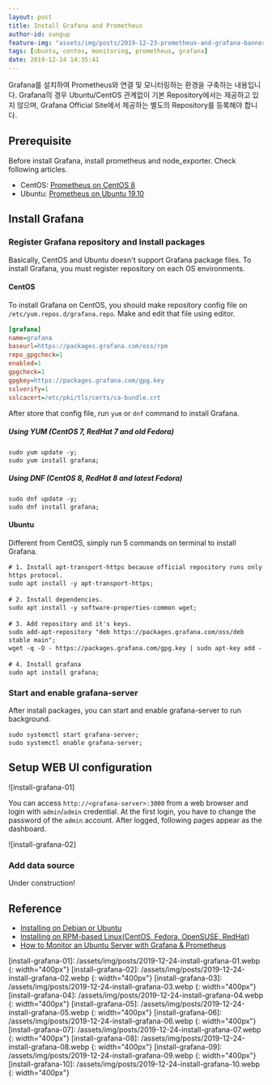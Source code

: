 ```yaml
---
layout: post
title: Install Grafana and Prometheus 
author-id: sungup
feature-img: "assets/img/posts/2019-12-23-prometheus-and-grafana-banner.webp"
tags: [ubuntu, centos, monitoring, prometheus, grafana]
date: 2019-12-24 14:35:41
---
```


Grafana를 설치하여 Prometheus와 연결 및 모니터링하는 환경을 구축하는 내용입니다. Grafana의 경우 Ubuntu/CentOS
관계없이 기본 Repository에서는 제공하고 있지 않으며, Grafana Official Site에서 제공하는 별도의 Repository를
등록해야 합니다.

## Prerequisite

Before install Grafana, install prometheus and node_exporter. Check following
articles.

- CentOS: [Prometheus on CentOS 8](/2019/12/23/Prometheus-on-CentOS8.html)
- Ubuntu: [Prometheus on Ubuntu 19.10](/2019/12/24/Prometheus-on-Ubuntu19.10.html)

## Install Grafana

### Register Grafana repository and Install packages

Basically, CentOS and Ubuntu doesn't support Grafana package files. To install
Grafana, you must register repository on each OS environments.

#### CentOS

To install Grafana on CentOS, you should make repository config file on
`/etc/yum.repos.d/grafana.repo`. Make and edit that file using editor.

```ini
[grafana]
name=grafana
baseurl=https://packages.grafana.com/oss/rpm
repo_gpgcheck=1
enabled=1
gpgcheck=1
gpgkey=https://packages.grafana.com/gpg.key
sslverify=1
sslcacert=/etc/pki/tls/certs/ca-bundle.crt
```

After store that config file, run `yum` or `dnf` command to install Grafana.

##### Using YUM (CentOS 7, RedHat 7 and old Fedora)

```shell
sudo yum update -y;
sudo yum install grafana;
```

##### Using DNF (CentOS 8, RedHat 8 and latest Fedora)

```shell
sudo dnf update -y;
sudo dnf install grafana;
```

#### Ubuntu

Different from CentOS, simply run 5 commands on terminal to install Grafana.

```shell
# 1. Install apt-transport-https because official repository runs only https protocol.
sudo apt install -y apt-transport-https;

# 2. Install dependencies.
sudo apt install -y software-properties-common wget;

# 3. Add repository and it's keys.
sudo add-apt-repository "deb https://packages.grafana.com/oss/deb stable main";
wget -q -O - https://packages.grafana.com/gpg.key | sudo apt-key add -

# 4. Install grafana
sudo apt install grafana;
```

### Start and enable grafana-server

After install packages, you can start and enable grafana-server to run
background.

```shell
sudo systemctl start grafana-server;
sudo systemctl enable grafana-server;
```

## Setup WEB UI configuration

![install-grafana-01]

You can access `http://<grafana-server>:3000` from a web browser and login with
`admin`/`admin` credential. At the first login, you have to change the password
of the `admin` account. After logged, following pages appear as the dashboard.

![install-grafana-02]

### Add data source

Under construction!

## Reference

- [Installing on Debian or Ubuntu](https://grafana.com/docs/grafana/latest/installation/debian/)
- [Installing on RPM-based Linux(CentOS, Fedora, OpenSUSE, RedHat)](https://grafana.com/docs/grafana/latest/installation/rpm/)
- [How to Monitor an Ubuntu Server with Grafana & Prometheus](https://oastic.com/how-to-monitor-an-ubuntu-server-with-grafana-prometheus/)

[install-grafana-01]: /assets/img/posts/2019-12-24-install-grafana-01.webp {: width="400px"}
[install-grafana-02]: /assets/img/posts/2019-12-24-install-grafana-02.webp {: width="400px"}
[install-grafana-03]: /assets/img/posts/2019-12-24-install-grafana-03.webp {: width="400px"}
[install-grafana-04]: /assets/img/posts/2019-12-24-install-grafana-04.webp {: width="400px"}
[install-grafana-05]: /assets/img/posts/2019-12-24-install-grafana-05.webp {: width="400px"}
[install-grafana-06]: /assets/img/posts/2019-12-24-install-grafana-06.webp {: width="400px"}
[install-grafana-07]: /assets/img/posts/2019-12-24-install-grafana-07.webp {: width="400px"}
[install-grafana-08]: /assets/img/posts/2019-12-24-install-grafana-08.webp {: width="400px"}
[install-grafana-09]: /assets/img/posts/2019-12-24-install-grafana-09.webp {: width="400px"}
[install-grafana-10]: /assets/img/posts/2019-12-24-install-grafana-10.webp {: width="400px"}
